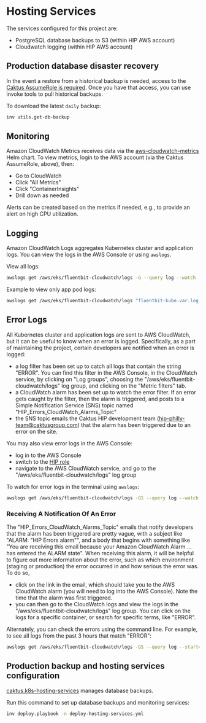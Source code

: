 # Hosting Services

The services configured for this project are:
* PostgreSQL database backups to S3 (within HIP AWS account)
* Cloudwatch logging (within HIP AWS account)


## Production database disaster recovery

In the event a restore from a historical backup is needed, access to the [Caktus
AssumeRole is
required](https://github.com/caktus/caktus-hosting-services/blob/main/docs/aws-assumerole.md#aws-accounts).
Once you have that access, you can use invoke tools to pull historical backups.

To download the latest `daily` backup:

```sh
inv utils.get-db-backup
```

## Monitoring

Amazon CloudWatch Metrics receives data via the [aws-cloudwatch-metrics](https://github.com/aws/eks-charts/tree/master/stable/aws-cloudwatch-metrics)
Helm chart. To view metrics, login to the AWS account (via the Caktus AssumeRole, above), then:

- Go to CloudWatch
- Click "All Metrics"
- Click "ContainerInsights"
- Drill down as needed

Alerts can be created based on the metrics if needed, e.g., to provide an alert on high CPU utilization.

## Logging

Amazon CloudWatch Logs aggregates Kubernetes cluster and application logs. You
can view the logs in the AWS Console or using `awslogs`.

View all logs:

```sh
awslogs get /aws/eks/fluentbit-cloudwatch/logs -G --query log --watch
```

Example to view only app pod logs:

```sh
awslogs get /aws/eks/fluentbit-cloudwatch/logs "fluentbit-kube.var.log.containers.app*" -GS --query log --watch
```


## Error Logs

All Kubernetes cluster and application logs are sent to AWS CloudWatch, but it can be
useful to know when an error is logged. Specifically, as a part of maintaining the
project, certain developers are notified when an error is logged:

 - a log filter has been set up to catch all logs that contain the string "ERROR". You
   can find this filter in the AWS Console, in the CloudWatch service, by clicking on "Log
   groups", choosing the "/aws/eks/fluentbit-cloudwatch/logs" log group, and clicking on the
   "Metric filters" tab.
 - a CloudWatch alarm has been set up to watch the error filter. If an error gets caught
   by the filter, then the alarm is triggered, and posts to a Simple Notification Service
   (SNS) topic named "HIP_Errors_CloudWatch_Alarms_Topic"
 - the SNS topic emails the Caktus HIP development team (hip-philly-team@caktusgroup.com)
   that the alarm has been triggered due to an error on the site.

You may also view error logs in the AWS Console:
 - log in to the AWS Console
 - switch to the [HIP role](https://signin.aws.amazon.com/switchrole?roleName=CaktusAccountAccessRole-Admins&account=061553509755&displayName=Philly-PDPH)
 - navigate to the AWS CloudWatch service, and go to the "/aws/eks/fluentbit-cloudwatch/logs" log group

To watch for error logs in the terminal using `awslogs`:

```sh
awslogs get /aws/eks/fluentbit-cloudwatch/logs -GS --query log --watch | grep "ERROR"
```


### Receiving A Notification Of An Error

The "HIP_Errors_CloudWatch_Alarms_Topic" emails that notify developers that the alarm has been
triggered are pretty vague, with a subject like "ALARM: "HIP Errors alarm"", and a body
that begins with something like
"You are receiving this email because your Amazon CloudWatch Alarm ... has entered the ALARM
state". When receiving this alarm, it will be helpful to figure out more information about
the error, such as which environment (staging or production) the error occurred in and
how serious the error was. To do so,
 - click on the link in the email, which should take you to the AWS CloudWatch alarm (you
   will need to log into the AWS Console). Note the time that the alarm was first triggered.
 - you can then go to the CloudWatch logs and view the logs in the
   "/aws/eks/fluentbit-cloudwatch/logs" log group. You can click on the logs for a
   specific container, or search for specific terms, like "ERROR".

Alternately, you can check the errors using the command line. For example, to see all
logs from the past 3 hours that match "ERROR":

```sh
awslogs get /aws/eks/fluentbit-cloudwatch/logs -GS --query log --start='3h' | grep ERROR
```


## Production backup and hosting services configuration

[caktus.k8s-hosting-services](https://github.com/caktus/ansible-role-k8s-hosting-services)
manages database backups.

Run this command to set up database backups and monitoring services:

```sh
inv deploy.playbook -n deploy-hosting-services.yml
```
